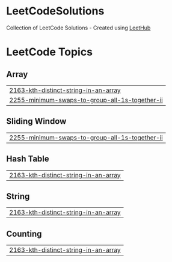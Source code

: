 # LeetCodeSolutions
Collection of LeetCode Solutions - Created using [LeetHub](https://github.com/QasimWani/LeetHub)

<!---LeetCode Topics Start-->
# LeetCode Topics
## Array
|  |
| ------- |
| [2163-kth-distinct-string-in-an-array](https://github.com/sakshi170920/LeetCodeSolutions/tree/master/2163-kth-distinct-string-in-an-array) |
| [2255-minimum-swaps-to-group-all-1s-together-ii](https://github.com/sakshi170920/LeetCodeSolutions/tree/master/2255-minimum-swaps-to-group-all-1s-together-ii) |
## Sliding Window
|  |
| ------- |
| [2255-minimum-swaps-to-group-all-1s-together-ii](https://github.com/sakshi170920/LeetCodeSolutions/tree/master/2255-minimum-swaps-to-group-all-1s-together-ii) |
## Hash Table
|  |
| ------- |
| [2163-kth-distinct-string-in-an-array](https://github.com/sakshi170920/LeetCodeSolutions/tree/master/2163-kth-distinct-string-in-an-array) |
## String
|  |
| ------- |
| [2163-kth-distinct-string-in-an-array](https://github.com/sakshi170920/LeetCodeSolutions/tree/master/2163-kth-distinct-string-in-an-array) |
## Counting
|  |
| ------- |
| [2163-kth-distinct-string-in-an-array](https://github.com/sakshi170920/LeetCodeSolutions/tree/master/2163-kth-distinct-string-in-an-array) |
<!---LeetCode Topics End-->